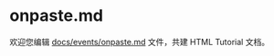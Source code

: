 onpaste.md
===

欢迎您编辑 <a target="__blank" href="https://github.com/jaywcjlove/html-tutorial/blob/master/docs/events/onpaste.md">docs/events/onpaste.md</a> 文件，共建 HTML Tutorial 文档。